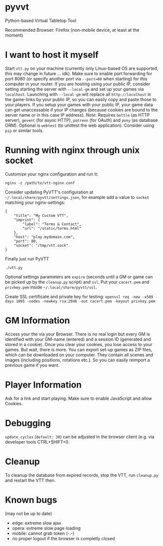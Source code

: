 # pyvvt
Python-based Virtual Tabletop Tool

Recommended Browser: Firefox (non-mobile device, at least at the moment)

# I want to host it myself
Start `vtt.py` on your machine (currently only Linux-based OS are supported, this may change in future ... idk). Make sure to enable port forwarding for port 8080 (or specify another port via `--port=80` when starting) for this computer in your router.
If you are hosting using your public IP, consider setting starting the server with `--local-gm` and set up your games via `localhost`. Launching with `--local-gm` will replace all `http://localhost` in the game-links by your public IP, so you can easily copy and paste those to your players. If you setup your games with your public IP, your game data can get unaccessable if your IP changes (because cookies are bound to the server name or in this case IP address).
*Note:* Requires `bottle` (as HTTP server), `gevent` (for async HTTP), `patreon` (for OAuth) and `pony` (as database ORM). Optional is `webtest` (to unittest the web application).
Consider using `pip` or similar tools.

# Running with nginx through unix socket
Customize your nginx configuration and run it:
```
nginx -c /path/to/vtt-nginx.conf
```
Consider updating PyVTT's configuration at `~/.local/share/pyvtt/settings.json`, for example add a value to `socket` matching your nginx-settings:
```
{
	"title": "My Custom VTT",
	"imprint": {
		"label": "Terms & Contact",
		"url": "/static/terms.html"
	},
	"host": "play.mydomain.com",
	"port": 80,
	"socket": "/tmp/vtt.sock"
}
```
Finally just run PyVTT
```
./vtt.py
```

Optional settings parameters are `expire` (seconds until a GM or game can be picked up by the `cleanup.py` script) and `ssl`. Put your `cacert.pem` and `privkey.pem` inside `~/.local/share/pyvtt/ssl`.

Create SSL certificate and private key for testing:
```openssl req -new -x509 -days 1095 -nodes -newkey rsa:2048 -out cacert.pem -keyout privkey.pem```

# GM Information
Access your the via your Browser. There is no real login but every GM is identified with your GM-name (entered) and a session ID (generated and stored in a cookie). Once you clear your cookies, you lose access to your games. But wait, there is more.
You can export set-up games as ZIP files, which can be downloaded on your computer. They contain all scenes and images (including positions, rotations etc.). So you can easily reimport a previous game if you want.

# Player Information
Ask for a link and start playing. Make sure to enable JavaScript and allow Cookies.

# Debugging
`update_cycles` (`default: 30`) can be adjusted in the browser client (e.g. via developer tools CTRL+SHIFT+I).

# Cleanup
To cleanup the database from expired records, stop the VTT, run `cleanup.py` and restart the VTT then.

# Known bugs
(may not be up to date)
- edge: extreme slow ajax
- opera: extreme slow page loading
- mobile: cannot grab token (-.-)
- no proper logout if the browser is completly closed
